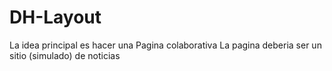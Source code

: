 # DH-Layout
La idea principal es hacer una Pagina colaborativa
La pagina deberia ser un sitio (simulado) de noticias
